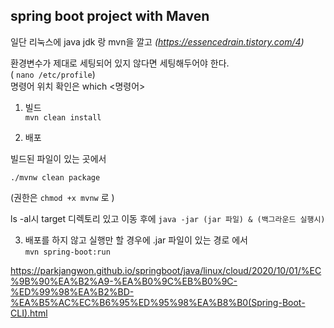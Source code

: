 
## spring boot project with Maven
일단 리눅스에 java jdk 랑 mvn을 깔고
_(https://essencedrain.tistory.com/4)_

환경변수가 제대로 세팅되어 있지 않다면 세팅해두어야 한다.   
( `nano /etc/profile`)   
명령어 위치 확인은 which <명령어>


1. 빌드   
`mvn clean install`   


2. 배포

빌드된 파일이 있는 곳에서 

`./mvnw clean package`

(권한은 `chmod +x mvnw` 로 )

ls -al시 target 디렉토리 있고 이동 후에 
`java -jar (jar 파일) & (백그라운드 실행시)`

3. 배포를 하지 않고 실행만 할 경우에 .jar 파일이 있는 경로 에서    
`mvn spring-boot:run`
  

https://parkjangwon.github.io/springboot/java/linux/cloud/2020/10/01/%EC%9B%90%EA%B2%A9-%EA%B0%9C%EB%B0%9C-%ED%99%98%EA%B2%BD-%EA%B5%AC%EC%B6%95%ED%95%98%EA%B8%B0(Spring-Boot-CLI).html


